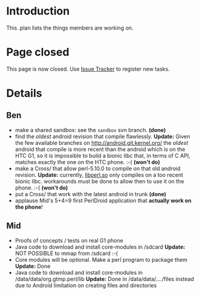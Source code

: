 # Introduction #

This .plan lists the things members are working on.

# Page closed #

This page is now closed. Use [Issue Tracker](http://code.google.com/p/perldroid/issues/list) to register new tasks.

# Details #

## Ben ##
  * make a shared sandbox: see the `sandbox` svn branch. **(done)**
  * find the _oldest_ android revision that compile flawlessly. **Update:** Given the few available branches on http://android.git.kernel.org/ the _oldest_ android that compile is more recent than the android which is on the HTC G1, so it is impossible to build a bionic libc that, in terms of C API, matches exactly the one on the HTC phone. :-( **(won't do)**
  * make a Cross/ that allow perl-5.10.0 to compile on that old android revision. **Update:** currently, [libperl.so](LibPerl.md) only compiles on a too recent bionic libc. workarounds must be done to allow then to use it on the phone. :-( **(won't do)**
  * put a Cross/ that work with the latest android in trunk **(done)**
  * applause Mid's 5+4=9 first PerlDroid application that **actually work on the phone**!

## Mid ##
  * Proofs of concepts / tests on real G1 phone
  * Java code to download and install core-modules in /sdcard **Update:** NOT POSSIBLE to mmap from /sdcard :-(
  * Core modules will be optional. Make a perl program to package them **Update:** Done
  * Java code to download and install core-modules in /data/data/org.gtmp.perl/lib **Update:** Done in /data/data/..../files instead due to Android limitation on creating files and directories


